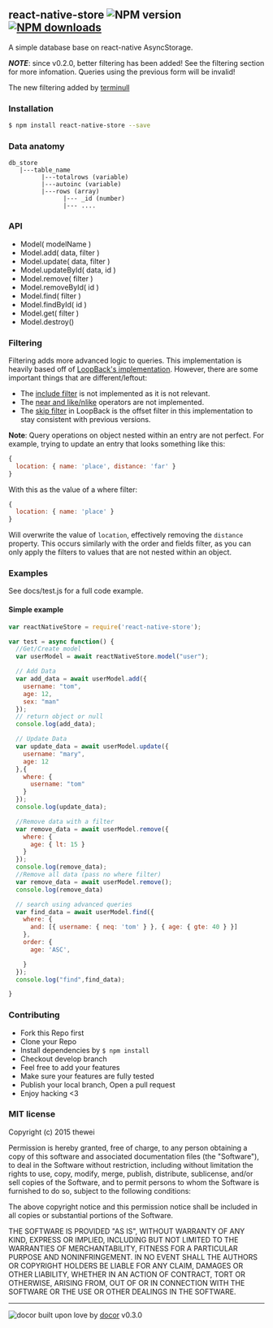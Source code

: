 ## react-native-store ![NPM version](https://img.shields.io/npm/v/react-native-store.svg?style=flat) [![NPM downloads](http://img.shields.io/npm/dm/react-native-store.svg?style=flat-square)](https://npmjs.org/package/react-native-store)

A simple database base on react-native AsyncStorage.

***NOTE***: since v0.2.0, better filtering has been added! See the filtering section for more infomation. Queries using the previous form will be invalid!

The new filtering added by [terminull](https://github.com/terminull/react-native-store/tree/better-filter)

### Installation
```bash
$ npm install react-native-store --save
```

### Data anatomy
```
db_store
   |---table_name
         |---totalrows (variable)
         |---autoinc (variable)
         |---rows (array)
         	   |--- _id (number)
         	   |--- ....

```

### API
- Model( modelName )
- Model.add( data, filter )
- Model.update( data, filter )
- Model.updateById( data, id )
- Model.remove( filter )
- Model.removeById( id )
- Model.find( filter )
- Model.findById( id )
- Model.get( filter )
- Model.destroy()

### Filtering

Filtering adds more advanced logic to queries. This implementation is heavily
based off of [LoopBack's implementation](https://docs.strongloop.com/display/public/LB/Querying+data#Queryingdata-Filters).
However, there are some important things that are different/leftout:

- The [include filter](https://docs.strongloop.com/display/public/LB/Include+filter) is not implemented as it is not relevant.
- The [near and like/nlike](https://docs.strongloop.com/display/public/LB/Where+filter#Wherefilter-likeandnlike) operators are not implemented.
- The [skip filter](https://docs.strongloop.com/display/public/LB/Skip+filter) in LoopBack is the offset filter in this implementation to
  stay consistent with previous versions.

**Note**: Query operations on object nested within an entry are not perfect.
For example, trying to update an entry that looks something like this:

```javascript
{
  location: { name: 'place', distance: 'far' }
}
```

With this as the value of a where filter:

```javascript
{
  location: { name: 'place' }
}
```

Will overwrite the value of `location`, effectively removing the `distance` 
property.
This occurs similarly with the order and fields filter, as you can only apply
the filters to values that are not nested within an object.

### Examples

See docs/test.js for a full code example.

#### Simple example
```js
var reactNativeStore = require('react-native-store');

var test = async function() {
  //Get/Create model
  var userModel = await reactNativeStore.model("user");

  // Add Data
  var add_data = await userModel.add({
    username: "tom",
    age: 12,
    sex: "man"
  });
  // return object or null
  console.log(add_data);

  // Update Data
  var update_data = await userModel.update({
    username: "mary",
    age: 12
  },{
    where: {
      username: "tom"    
    }
  });
  console.log(update_data);

  //Remove data with a filter
  var remove_data = await userModel.remove({
    where: {
      age: { lt: 15 }
    }
  });
  console.log(remove_data);
  //Remove all data (pass no where filter)
  var remove_data = await userModel.remove();
  console.log(remove_data)

  // search using advanced queries
  var find_data = await userModel.find({
    where: {
      and: [{ username: { neq: 'tom' } }, { age: { gte: 40 } }]
    },
    order: {
      age: 'ASC',

    }
  });
  console.log("find",find_data);

}
```
### Contributing
- Fork this Repo first
- Clone your Repo
- Install dependencies by `$ npm install`
- Checkout develop branch
- Feel free to add your features
- Make sure your features are fully tested
- Publish your local branch, Open a pull request
- Enjoy hacking <3

### MIT license
Copyright (c) 2015 thewei

Permission is hereby granted, free of charge, to any person obtaining a copy
of this software and associated documentation files (the &quot;Software&quot;), to deal
in the Software without restriction, including without limitation the rights
to use, copy, modify, merge, publish, distribute, sublicense, and/or sell
copies of the Software, and to permit persons to whom the Software is
furnished to do so, subject to the following conditions:

The above copyright notice and this permission notice shall be included in
all copies or substantial portions of the Software.

THE SOFTWARE IS PROVIDED &quot;AS IS&quot;, WITHOUT WARRANTY OF ANY KIND, EXPRESS OR
IMPLIED, INCLUDING BUT NOT LIMITED TO THE WARRANTIES OF MERCHANTABILITY,
FITNESS FOR A PARTICULAR PURPOSE AND NONINFRINGEMENT. IN NO EVENT SHALL THE
AUTHORS OR COPYRIGHT HOLDERS BE LIABLE FOR ANY CLAIM, DAMAGES OR OTHER
LIABILITY, WHETHER IN AN ACTION OF CONTRACT, TORT OR OTHERWISE, ARISING FROM,
OUT OF OR IN CONNECTION WITH THE SOFTWARE OR THE USE OR OTHER DEALINGS IN
THE SOFTWARE.

---

![docor]()
built upon love by [docor](git+https://github.com/turingou/docor.git) v0.3.0

